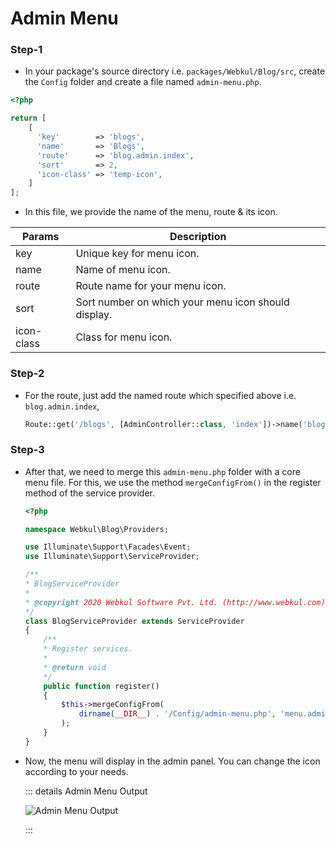 # Admin Menu

### Step-1

- In your package's source directory i.e. `packages/Webkul/Blog/src`, create the `Config` folder and create a file named `admin-menu.php`.

~~~php
<?php

return [
    [
      'key'        => 'blogs',
      'name'       => 'Blogs',
      'route'      => 'blog.admin.index',
      'sort'       => 2,
      'icon-class' => 'temp-icon',
    ]
];
~~~

- In this file, we provide the name of the menu, route & its icon.

| Params     | Description                                         |
| ---------- | --------------------------------------------------- |
| key        | Unique key for menu icon.                           |
| name       | Name of menu icon.                                  |
| route      | Route name for your menu icon.                      |
| sort       | Sort number on which your menu icon should display. |
| icon-class | Class for menu icon.                                |

### Step-2

- For the route, just add the named route which specified above i.e. `blog.admin.index`,

  ~~~php
  Route::get('/blogs', [AdminController::class, 'index'])->name('blog.admin.index');
  ~~~

### Step-3

- After that, we need to merge this `admin-menu.php` folder with a core menu file. For this, we use the method `mergeConfigFrom()` in the register method of the service provider.

  ~~~php
  <?php

  namespace Webkul\Blog\Providers;

  use Illuminate\Support\Facades\Event;
  use Illuminate\Support\ServiceProvider;

  /**
  * BlogServiceProvider
  *
  * @copyright 2020 Webkul Software Pvt. Ltd. (http://www.webkul.com)
  */
  class BlogServiceProvider extends ServiceProvider
  {
      /**
      * Register services.
      *
      * @return void
      */
      public function register()
      {
          $this->mergeConfigFrom(
              dirname(__DIR__) . '/Config/admin-menu.php', 'menu.admin'
          );
      }
  }
  ~~~

- Now, the menu will display in the admin panel. You can change the icon according to your needs.

  ::: details Admin Menu Output

  ![Admin Menu Output](../../assets/images/1.5.x/package-development/admin-menu-output.png)

  :::